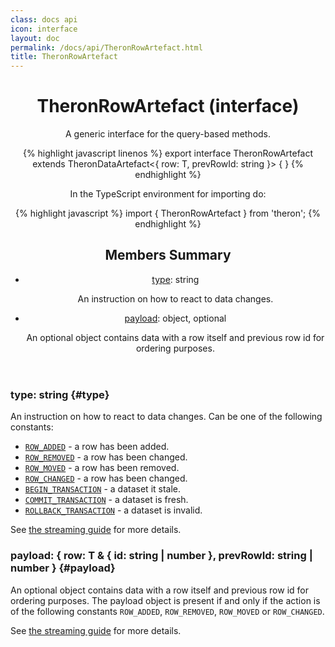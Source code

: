 ```yaml
---
class: docs api
icon: interface
layout: doc
permalink: /docs/api/TheronRowArtefact.html
title: TheronRowArtefact
---
```


<header class="summary" markdown="1">

# TheronRowArtefact (interface)

A generic interface for the query-based methods.

{% highlight javascript linenos %}
export interface TheronRowArtefact<T extends BaseRow> extends TheronDataArtefact<{ row: T, prevRowId: string }> {
}
{% endhighlight %}

In the TypeScript environment for importing do:

{% highlight javascript %}
import { TheronRowArtefact } from 'theron';
{% endhighlight %}

## Members Summary

- [type](#type): string

    An instruction on how to react to data changes.

- [payload](#payload): object, optional

    An optional object contains data with a row itself and previous row id for ordering purposes.

</header>

<section class="details" markdown="1">

### type: string {#type}

An instruction on how to react to data changes. Can be one of the following constants:

- [`ROW_ADDED`](./ROW_ADDED.html) - a row has been added.
- [`ROW_REMOVED`](./ROW_REMOVED.html) - a row has been changed.
- [`ROW_MOVED`](./ROW_MOVED.html) - a row has been removed.
- [`ROW_CHANGED`](./ROW_CHANGED.html) - a row has been changed.
- [`BEGIN_TRANSACTION`](./BEGIN_TRANSACTION.html) - a dataset it stale.
- [`COMMIT_TRANSACTION`](./COMMIT_TRANSACTION.html) - a dataset is fresh.
- [`ROLLBACK_TRANSACTION`](./ROLLBACK_TRANSACTION.html) - a dataset is invalid.

See [the streaming guide](../guide/understanding-stream.html) for more details.

### payload: { row: T & { id: string | number }, prevRowId: string | number } {#payload}

An optional object contains data with a row itself and previous row id for
ordering purposes.  The payload object is present if and only if the action is
of the following constants `ROW_ADDED`, `ROW_REMOVED`, `ROW_MOVED` or `ROW_CHANGED`.

See [the streaming guide](../guide/understanding-stream.html) for more details.

</section>
